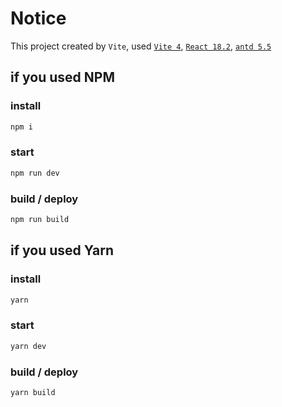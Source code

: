 # Notice

This project created by `Vite`, used [`Vite 4`](https://vitejs.dev/), [`React 18.2`](https://reactjs.org/), [`antd 5.5`](https://ant.design/)

## if you used NPM
### install
```bash
npm i
```

### start 
```bash
npm run dev
```

### build / deploy
```bash
npm run build
```

## if you used Yarn
### install
```bash
yarn
```

### start 
```bash
yarn dev
```

### build / deploy
```bash
yarn build
```